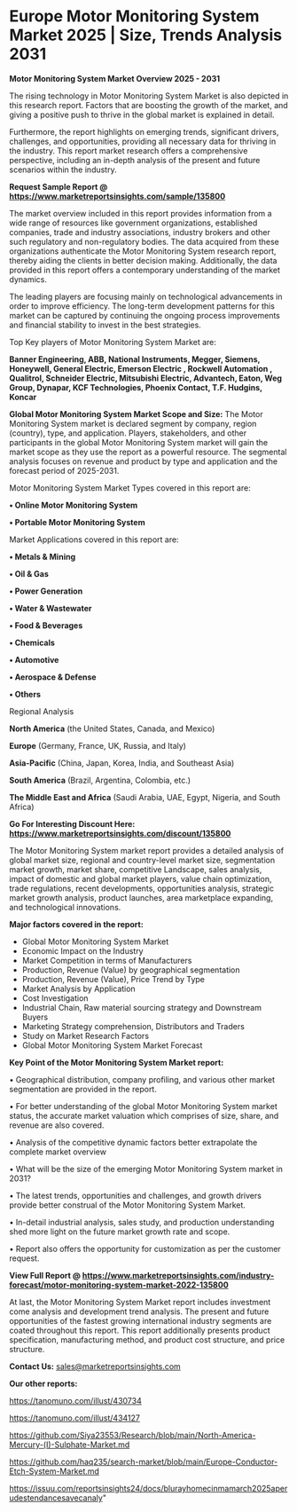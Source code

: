  # Europe Motor Monitoring System Market 2025 | Size, Trends Analysis 2031

<Strong> Motor Monitoring System Market Overview 2025 - 2031</strong>

The rising technology in Motor Monitoring System Market is also depicted in this research report. Factors that are boosting the growth of the market, and giving a positive push to thrive in the global market is explained in detail.

Furthermore, the report highlights on emerging trends, significant drivers, challenges, and opportunities, providing all necessary data for thriving in the industry. This report market research offers a comprehensive perspective, including an in-depth analysis of the present and future scenarios within the industry.

<strong>Request Sample Report @ <a href=https://www.marketreportsinsights.com/sample/135800>https://www.marketreportsinsights.com/sample/135800</a></strong>

The market overview included in this report provides information from a wide range of resources like government organizations, established companies, trade and industry associations, industry brokers and other such regulatory and non-regulatory bodies. The data acquired from these organizations authenticate the Motor Monitoring System research report, thereby aiding the clients in better decision making. Additionally, the data provided in this report offers a contemporary understanding of the market dynamics.

The leading players are focusing mainly on technological advancements in order to improve efficiency. The long-term development patterns for this market can be captured by continuing the ongoing process improvements and financial stability to invest in the best strategies.

Top Key players of Motor Monitoring System Market are:

<strong>Banner Engineering, ABB, National Instruments, Megger, Siemens, Honeywell, General Electric, Emerson Electric , Rockwell Automation , Qualitrol, Schneider Electric, Mitsubishi Electric, Advantech, Eaton, Weg Group, Dynapar, KCF Technologies, Phoenix Contact, T.F. Hudgins, Koncar</strong>

<strong><b>Global Motor Monitoring System Market Scope and Size:</b></strong>
The Motor Monitoring System market is declared segment by company, region (country), type, and application. Players, stakeholders, and other participants in the global Motor Monitoring System market will gain the market scope as they use the report as a powerful resource. The segmental analysis focuses on revenue and product by type and application and the forecast period of 2025-2031.

Motor Monitoring System Market Types covered in this report are:

<strong>• Online Motor Monitoring System

• Portable Motor Monitoring System</strong>

Market Applications covered in this report are:

<strong>• Metals & Mining

• Oil & Gas

• Power Generation

• Water & Wastewater

• Food & Beverages

• Chemicals

• Automotive

• Aerospace & Defense

• Others</strong> 

Regional Analysis

<strong>North America</strong> (the United States, Canada, and Mexico)

<strong>Europe</strong> (Germany, France, UK, Russia, and Italy)

<strong>Asia-Pacific</strong> (China, Japan, Korea, India, and Southeast Asia)

<strong>South America</strong> (Brazil, Argentina, Colombia, etc.)

<strong>The Middle East and Africa</strong> (Saudi Arabia, UAE, Egypt, Nigeria, and South Africa)

<strong>Go For Interesting Discount Here: <a href=https://www.marketreportsinsights.com/discount/135800>https://www.marketreportsinsights.com/discount/135800</a></strong>

The Motor Monitoring System market report provides a detailed analysis of global market size, regional and country-level market size, segmentation market growth, market share, competitive Landscape, sales analysis, impact of domestic and global market players, value chain optimization, trade regulations, recent developments, opportunities analysis, strategic market growth analysis, product launches, area marketplace expanding, and technological innovations.

<strong><b>Major factors covered in the report:</b></strong>
<ul>
  <li>Global Motor Monitoring System Market </li>
  <li>Economic Impact on the Industry</li>
  <li>Market Competition in terms of Manufacturers</li>
  <li>Production, Revenue (Value) by geographical segmentation</li>
  <li>Production, Revenue (Value), Price Trend by Type</li>
  <li>Market Analysis by Application</li>
  <li>Cost Investigation</li>
  <li>Industrial Chain, Raw material sourcing strategy and Downstream Buyers</li>
  <li>Marketing Strategy comprehension, Distributors and Traders</li>
  <li>Study on Market Research Factors</li>
  <li>Global Motor Monitoring System Market Forecast</li>
</ul>

<strong><b>Key Point of the Motor Monitoring System Market report:</b></strong>

• Geographical distribution, company profiling, and various other market segmentation are provided in the report.

• For better understanding of the global Motor Monitoring System market status, the accurate market valuation which comprises of size, share, and revenue are also covered.

• Analysis of the competitive dynamic factors better extrapolate the complete market overview

• What will be the size of the emerging Motor Monitoring System market in 2031?

• The latest trends, opportunities and challenges, and growth drivers provide better construal of the Motor Monitoring System Market.

• In-detail industrial analysis, sales study, and production understanding shed more light on the future market growth rate and scope.

• Report also offers the opportunity for customization as per the customer request.

<strong><b>View Full Report @ <a href=https://www.marketreportsinsights.com/industry-forecast/motor-monitoring-system-market-2022-135800>https://www.marketreportsinsights.com/industry-forecast/motor-monitoring-system-market-2022-135800</a></b></strong>


At last, the Motor Monitoring System Market report includes investment come analysis and development trend analysis. The present and future opportunities of the fastest growing international industry segments are coated throughout this report. This report additionally presents product specification, manufacturing method, and product cost structure, and price structure.

<strong>Contact Us:</strong>
sales@marketreportsinsights.com

<strong>Our other reports:</strong>

<a href=https://tanomuno.com/illust/430734>https://tanomuno.com/illust/430734</a>

<a href=https://tanomuno.com/illust/434127>https://tanomuno.com/illust/434127</a>

<a href=https://github.com/Siya23553/Research/blob/main/North-America-Mercury-(I)-Sulphate-Market.md>https://github.com/Siya23553/Research/blob/main/North-America-Mercury-(I)-Sulphate-Market.md</a>

<a href=https://github.com/haq235/search-market/blob/main/Europe-Conductor-Etch-System-Market.md>https://github.com/haq235/search-market/blob/main/Europe-Conductor-Etch-System-Market.md</a>

<a href=https://issuu.com/reportsinsights24/docs/blurayhomecinmamarch2025aperudestendancesavecanaly>https://issuu.com/reportsinsights24/docs/blurayhomecinmamarch2025aperudestendancesavecanaly</a>"
